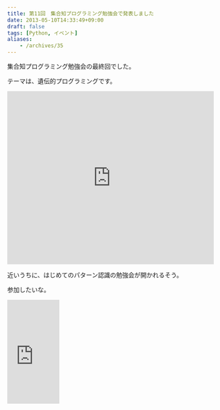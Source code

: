 ```yaml
---
title: 第11回　集合知プログラミング勉強会で発表しました
date: 2013-05-10T14:33:49+09:00
draft: false
tags: [Python, イベント]
aliases:
    - /archives/35
---
```


集合知プログラミング勉強会の最終回でした。
テーマは、遺伝的プログラミングです。

<iframe src="http://www.slideshare.net/slideshow/embed_code/20903654" width="476" height="400" frameborder="0" marginwidth="0" marginheight="0" scrolling="no"></iframe>

近いうちに、はじめてのパターン認識の勉強会が開かれるそう。

参加したいな。

<iframe src="http://rcm-jp.amazon.co.jp/e/cm?t=gepuro-22&o=9&p=8&l=as1&asins=4627849710&ref=qf_sp_asin_til&fc1=000000&IS2=1&lt1=_blank&m=amazon&lc1=0000FF&bc1=000000&bg1=FFFFFF&f=ifr" style="width:120px;height:240px;" scrolling="no" marginwidth="0" marginheight="0" frameborder="0"></iframe>


